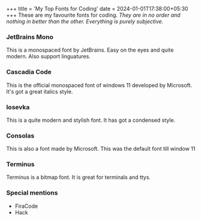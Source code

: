 +++
title = 'My Top Fonts for Coding'
date = 2024-01-01T17:38:00+05:30
+++
These are my favourite fonts for coding.
*They are in no order and nothing in better than the other. Everything is purely subjective.*

### JetBrains Mono
This is a monospaced font by JetBrains.
Easy on the eyes and quite modern.
Also support linguatures.

### Cascadia Code
This is the official monospaced font of windows 11 developed by Microsoft.
It's got a great italics style.

### Iosevka
This is a quite modern and stylish font.
It has got a condensed style.

### Consolas
This is also a font made by Microsoft.
This was the default font till window 11

### Terminus
Terminus is a bitmap font. It is great for terminals and ttys.

       
### Special mentions
   
- FiraCode
- Hack
